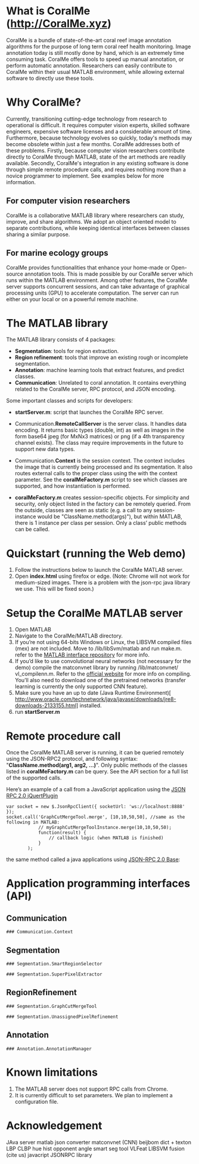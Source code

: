 # What is CoralMe (http://CoralMe.xyz)
CoralMe is a bundle of state-of-the-art coral reef image annotation algorithms for the purpose of long term coral reef health monitoring. Image annotation today is still mostly done by hand, which is an extremely time consuming task. CoralMe offers tools to speed up manual annotation, or perform automatic annotation. Researchers can easily contribute to CoralMe within their usual MATLAB environment, while allowing external software to directly use these tools.

# Why CoralMe?
Currently, transitioning cutting-edge technology from research to operational is difficult. It requires computer vision experts, skilled software engineers, expensive software licenses and a considerable amount of time. Furthermore, because technology evolves so quickly, today's methods may become obsolete within just a few months. CoralMe addresses both of these problems. Firstly, because computer vision researchers contribute directly to CoralMe through MATLAB, state of the art methods are readily available. Secondly, CoralMe's integration in any existing software is done through simple remote procedure calls, and requires nothing more than a novice programmer to implement. See examples below for more information.

## For computer vision researchers
CoralMe is a collaborative MATLAB library where researchers can study, improve, and share algorithms. We adopt an object oriented model to separate contributions, while keeping identical interfaces between classes sharing a similar purpose.

## For marine ecology groups
CoralMe provides functionalities that enhance your home-made or Open-source annotation tools. This is made possible by our CoralMe server which runs within the MATLAB environment. Among other features, the CoralMe server supports concurrent sessions, and can take advantage of graphical processing units (GPU) to accelerate computation. The server can run either on your local or on a powerful remote machine.

# The MATLAB library
The MATLAB library consists of 4 packages:
- **Segmentation**: tools for region extraction.
- **Region refinement**: tools that improve an existing rough or incomplete segmentation.
- **Annotation**: machine learning tools that extract features, and predict classes.
- **Communication**: Unrelated to coral annotation. It contains everything related to the CoralMe server, RPC protocol, and JSON encoding.


Some important classes and scripts for developers:
- **startServer.m**: script that launches the CoralMe RPC server.
- Communication.**RemoteCallServer** is the server class. It handles data encoding. It returns basic types (double, int) as well as images in the form base64 jpeg (for MxNx3 matrices) or png (if a 4th transparency channel exists). The class may require improvements in the future to support new data types.

- Communication.**Context** is the session context. The context includes the image that is currently being processed and its segmentation. It also routes external calls to the proper class using the with the context parameter. See the **coralMeFactory.m** script to see which classes are supported, and how instantiation is performed.
- **coralMeFactory.m** creates session-specific objects. For simplicity and security, only object listed in the factory can be remotely queried. From the outside, classes are seen as static (e.g. a call to any session-instance would be "ClassName.method(args)"), but within MATLAB, there is 1 instance per class per session. Only a class’ public methods can be called.

# Quickstart (running the Web demo)
1. Follow the instructions below to launch the CoralMe MATLAB server.
2. Open **index.html** using firefox or edge. (Note: Chrome will not work for medium-sized images. There is a problem with the json-rpc java library we use. This will be fixed soon.)

# Setup the CoralMe MATLAB server
1. Open MATLAB
2. Navigate to the CoralMe/MATLAB directory.
3. If you’re not using 64-bits Windows or Linux, the LIBSVM compiled files (mex) are not included. Move to /lib/libSvm/matlab and run make.m. refer to the [MATLAB interface repository]( https://github.com/cjlin1/libsvm/tree/master/matlab) for more info.
4. If you’d like to use convolutional neural networks (not necessary for the demo) compile the matconvnet library by running /lib/matconvnet/ vl_compilenn.m. Refer to the [official website]( http://www.vlfeat.org/matconvnet/install/#compiling) for more info on compiling. You’ll also need to download one of the pretrained networks (transfer learning is currently the only supported CNN feature).
5. Make sure you have an up to date (Java Runtime Environment)[ http://www.oracle.com/technetwork/java/javase/downloads/jre8-downloads-2133155.html] installed.
6. run **startServer.m**

# Remote procedure call
Once the CoralMe MATLAB server is running, it can be queried remotely using the JSON-RPC2 protocol, and following syntax: "**ClassName.method(arg1, arg2, ...)**". Only public methods of the classes listed in **coralMeFactory.m** can be query. See the API section for a full list of the supported calls.

Here’s an example of a call from a JavaScript application using the [JSON RPC 2.0 jQuertPlugin](https://github.com/datagraph/jquery-jsonrpc)
```
var socket = new $.JsonRpcClient({ socketUrl: 'ws://localhost:8888' });
socket.call('GraphCutMergeTool.merge', [10,10,50,50], //same as the following in MATLAB:
			// myGraphCutMergeToolInstance.merge(10,10,50,50);
			function(result) {
				// callback logic (when MATLAB is finished)
			}
		);
```
the same method called a java applications using [JSON-RPC 2.0 Base](http://software.dzhuvinov.com/json-rpc-2.0-base.html):


# Application programming interfaces (API)

## Communication
	### Communication.Context
	

## Segmentation
	### Segmentation.SmartRegionSelector
	
	### Segmentation.SuperPixelExtractor

## RegionRefinement
	### Segmentation.GraphCutMergeTool
	
	### Segmentation.UnassignedPixelRefinement
	
## Annotation
	### Annotation.AnnotationManager


# Known limitations
1. The MATLAB server does not support RPC calls from Chrome.
2. It is currently difficult to set parameters. We plan to implement a configuration file.

# Acknowledgement

JAva server
matlab json converter
matconvnet (CNN)
beijbom dict + texton
LBP
CLBP
hue hist opponent angle
smart seg tool
VLFeat
LIBSVM
fusion (cite us)
javacript JSONRPC library

